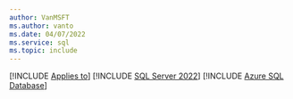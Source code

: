 ```yaml
---
author: VanMSFT
ms.author: vanto
ms.date: 04/07/2022
ms.service: sql
ms.topic: include
---
```


[!INCLUDE [Applies to](../../includes/applies-md.md)] [!INCLUDE [SQL Server 2022](_ss2022.md)] [!INCLUDE [Azure SQL Database](../../includes/applies-to-version/_asdb.md)]
